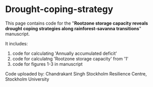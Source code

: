 # Drought-coping-strategy

This page contains code for the "**Rootzone storage capacity reveals drought coping strategies along rainforest-savanna transitions**" manuscript.

It includes:
1. code for calculating 'Annually accumulated deficit'
2. code for calculatng 'Rootzone storage capacity' from '1'
3. code for figures 1-3 in manuscript

Code uploaded by:
Chandrakant Singh
Stockholm Resilience Centre, Stockholm University
